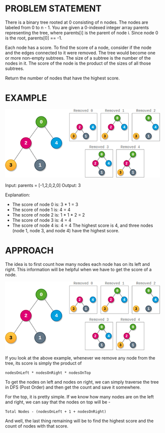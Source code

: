 # PROBLEM STATEMENT

There is a binary tree rooted at 0 consisting of n nodes. The nodes are labeled from 0 to n - 1. You are given a 0-indexed integer array parents representing the tree, where parents[i] is the parent of node i. Since node 0 is the root, parents[0] == -1.

Each node has a score. To find the score of a node, consider if the node and the edges connected to it were removed. The tree would become one or more non-empty subtrees. The size of a subtree is the number of the nodes in it. The score of the node is the product of the sizes of all those subtrees.

Return the number of nodes that have the highest score.

# EXAMPLE

![alt text](image.png)

Input: parents = [-1,2,0,2,0]
Output: 3

Explanation:
- The score of node 0 is: 3 * 1 = 3
- The score of node 1 is: 4 = 4
- The score of node 2 is: 1 * 1 * 2 = 2
- The score of node 3 is: 4 = 4
- The score of node 4 is: 4 = 4
The highest score is 4, and three nodes (node 1, node 3, and node 4) have the highest score.

# APPROACH

The idea is to first count how many nodes each node has on its left and right. This information will be helpful when we have to get the score of a node.

![alt text](image-1.png)

If you look at the above example, whenever we remove any node from the tree, its score is simply the product of 

	nodesOnLeft * nodesOnRight * nodesOnTop
	
To get the nodes on left and nodes on right, we can simply traverse the tree in DFS (Post Order) and then get the count and save it somewhere.

For the top, it is pretty simple. If we know how many nodes are on the left and right, we can say that the nodes on top will be - 

	Total Nodes - (nodesOnLeft + 1 + nodesOnRight)

And well, the last thing remaining will be to find the highest score and the count of nodes with that score.